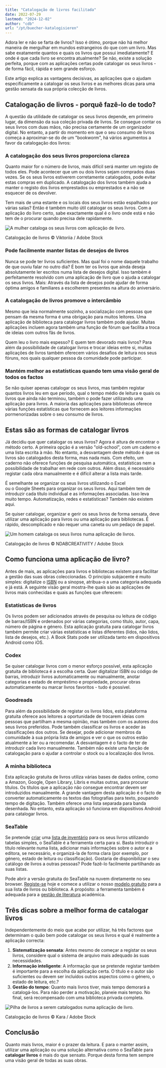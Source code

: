 ```yaml
---
title: "Catalogação de livros facilitada"
date: 2022-07-29
lastmod: "2024-12-02"
author: "cdb"
url: "/pt/buecher-katalogisieren"
---
```


Adora ler e não se farta de livros? Isso é ótimo, porque não há melhor maneira de mergulhar em mundos estrangeiros do que com um livro. Mas sabe exatamente quantos e quais os livros que possui imediatamente? E onde é que cada livro se encontra atualmente? Se não, existe a solução perfeita, porque com as aplicações certas pode catalogar os seus livros - de forma fácil, rápida e sem grande esforço.

Este artigo explica as vantagens decisivas, as aplicações que o ajudam especificamente a catalogar os seus livros e as melhores dicas para uma gestão sensata da sua própria colecção de livros.

## Catalogação de livros - porquê fazê-lo de todo?

A questão da utilidade de catalogar os seus livros depende, em primeiro lugar, da dimensão da sua coleção privada de livros. Se consegue contar os seus livros com duas mãos, não precisa certamente de um organizador digital. No entanto, a partir do momento em que o seu consumo de livros começa a aproximar-se do de um "bookworm", há vários argumentos a favor da catalogação dos livros:

### A catalogação dos seus livros proporciona clareza

Quanto maior for o número de livros, mais difícil será manter um registo de todos eles. Pode acontecer que um ou dois livros sejam comprados duas vezes. Se os seus livros estiverem corretamente catalogados, pode evitar estas compras em duplicado. A catalogação dos livros também ajuda a manter o registo dos livros emprestados ou emprestados e a não se esquecer de os devolver.

Tem mais de uma estante e os locais dos seus livros estão espalhados por várias salas? Então é também muito útil catalogar os seus livros. Com a aplicação do livro certo, sabe exactamente qual é o livro onde está e não tem de o procurar quando precisa dele rapidamente.

![A mulher cataloga os seus livros com aplicação de livro.](https://seatable.io/wp-content/uploads/2022/07/Bücher-kataklgisieren_AdobeStock_189841022–bearbeitet-711x474.jpg)

Catalogação de livros © Viktoriia / Adobe Stock

### Pode facilmente manter listas de desejos de livros

Nunca se pode ter livros suficientes. Mas qual foi o nome daquele trabalho de que ouviu falar no outro dia? É bom ter os livros que ainda deseja absolutamente ler escritos numa lista de desejos digital. Isso também é perfeitamente resolvido com uma aplicação de livro que o ajuda a catalogar os seus livros. Mais: Através da lista de desejos pode ajudar de forma óptima amigos e familiares a escolherem presentes na altura do aniversário.

### A catalogação de livros promove o intercâmbio

Mesmo que leia normalmente sozinho, a socialização com pessoas que pensam da mesma forma é uma obrigação para muitos leitores. Uma aplicação de biblioteca para catalogar livros também pode ajudar. Muitas aplicações incluem agora também uma função de fórum que facilita a troca de ideias com outros fãs de livros.

Quem leu o livro mais espesso? E quem tem devorado mais livros? Para além da possibilidade de catalogar livros e trocar ideias entre si, muitas aplicações de livros também oferecem vários desafios de leitura nos seus fóruns, nos quais qualquer pessoa da comunidade pode participar.

### Mantém melhor as estatísticas quando tem uma visão geral de todos os factos

Se não quiser apenas catalogar os seus livros, mas também registar quantos livros leu em que período, qual o tempo médio de leitura e quais os livros que ainda não terminou, também o pode fazer utilizando uma aplicação para livros. A maioria das aplicações para bibliotecas oferece várias funções estatísticas que fornecem aos leitores informações pormenorizadas sobre o seu consumo de livros.

## Estas são as formas de catalogar livros

Já decidiu que quer catalogar os seus livros? Agora é altura de encontrar o método certo. A primeira opção é a versão "old-school", com um caderno e uma lista escrita à mão. No entanto, a desvantagem deste método é que os livros são catalogados desta forma, mas nada mais. Com efeito, um caderno não oferece funções de pesquisa automática, estatísticas nem a possibilidade de trabalhar em rede com outros. Além disso, é necessário registar cada obra manualmente e é difícil alterar a lista mais tarde.

É semelhante se organizar os seus livros utilizando o Excel  
ou o Google Sheets para organizar os seus livros. Aqui também tem de introduzir cada título individual e as informações associadas. Isso leva muito tempo. Automatização, redes e estatísticas? Também não existem aqui.

Se quiser catalogar, organizar e gerir os seus livros de forma sensata, deve utilizar uma aplicação para livros ou uma aplicação para bibliotecas. É rápido, descomplicado e não requer uma caneta ou um pedaço de papel.

![Um homem cataloga os seus livros numa aplicação de livros.](https://seatable.io/wp-content/uploads/2022/07/Bücher-katalogisieren_AdobeStock_378495849_bearbeitet-711x474.jpg)

Catalogação de livros © NDABCREATIVITY / Adobe Stock

## Como funciona uma aplicação de livro?

Antes de mais, as aplicações para livros e bibliotecas existem para facilitar a gestão das suas obras coleccionadas. O princípio subjacente é muito simples: digitalize o [ISBN](https://de.wikipedia.org/wiki/Internationale_Standardbuchnummer) ou a sinopse, atribua-o a uma categoria adequada e já está. A seguinte visão geral mostra-lhe quais são as aplicações de livros mais conhecidas e quais as funções que oferecem:

### Estatísticas de livros

Os livros podem ser adicionados através de pesquisa ou leitura de código de barras/ISBN e ordenados por várias categorias, como título, autor, capa, número de página e género. Esta aplicação gratuita para catalogar livros também permite criar várias estatísticas e listas diferentes (lidos, não lidos, lista de desejos, etc.). A Book Stats pode ser utilizada tanto em dispositivos Android como iOS.

### Codex

Se quiser catalogar livros com o menor esforço possível, esta aplicação gratuita de biblioteca é a escolha certa. Quer digitalizar ISBN ou código de barras, introduzir livros automaticamente ou manualmente, anotar categorias e estado de empréstimo e propriedade, procurar obras automaticamente ou marcar livros favoritos - tudo é possível.

### Goodreads

Para além da possibilidade de registar os livros lidos, esta plataforma gratuita oferece aos leitores a oportunidade de trocarem ideias com pessoas que partilham a mesma opinião, mas também com os autores dos seus livros preferidos. Pode também classificar os livros e aceder às classificações dos outros. Se desejar, pode adicionar membros da comunidade à sua própria lista de amigos e ver o que os outros estão atualmente a ler ou a recomendar. A desvantagem é o facto de ter de introduzir cada livro manualmente. Também não existe uma função de catalogação para o ajudar a controlar o stock ou a localização dos livros.

### A minha biblioteca

Esta aplicação gratuita de livros utiliza várias bases de dados online, como a Amazon, Google, Open Library, Libris e muitas outras, para procurar títulos. Os títulos que a aplicação não consegue encontrar devem ser introduzidos manualmente. A grande vantagem desta aplicação é o facto de converter automaticamente os textos das fotografias para texto, poupando tempo de digitação. Também oferece uma lista separada para banda desenhada. No entanto, esta aplicação só funciona em dispositivos Android para catalogar livros.

### SeaTable

Se pretende [criar](https://seatable.io/pt/inventarliste-vorlagen/) uma [lista de inventário](https://seatable.io/pt/inventarliste-vorlagen/) para os seus livros utilizando tabelas simples, o SeaTable é a ferramenta certa para si. Basta introduzir o título relevante numa lista, adicionar mais informações sobre o autor e a editora, se necessário, e organizá-la de forma clara (por exemplo, por género, estado de leitura ou classificação). Gostaria de disponibilizar o seu catálogo de livros a outras pessoas? Pode fazê-lo facilmente partilhando as suas listas.

Pode abrir a versão gratuita do SeaTable na nuvem diretamente no seu browser. [Registe-se](https://seatable.io/pt/registrierung/) hoje e comece a utilizar o nosso [modelo gratuito](https://seatable.io/pt/vorlage/ti27clk9rb2fjizia2pbwg/) para a sua lista de livros ou biblioteca. A propósito: a ferramenta também é adequada para a [gestão de literatura](https://seatable.io/pt/literaturverwaltung/) académica.

## Três dicas sobre a melhor forma de catalogar livros

Independentemente do meio que acabe por utilizar, há três factores que determinam o quão bem pode catalogar os seus livros e qual é realmente a aplicação correcta:

1. **Sistematização sensata**: Antes mesmo de começar a registar os seus livros, considere qual o sistema de arquivo mais adequado às suas necessidades.
2. **Informação inteligente**: A informação que se pretende registar também é importante para a escolha da aplicação certa. O título e o autor são suficientes ou devem ser incluídos outros aspectos como o género, o estado de leitura, etc.?
3. **Gestão do tempo**: Quanto mais livros tiver, mais tempo demorará a catalogá-los. Para não perder a motivação, planeie mais tempo. No final, será recompensado com uma biblioteca privada completa.

![Pilha de livros a serem catalogados numa aplicação de livro.](https://seatable.io/wp-content/uploads/2022/07/Bücher-katalogisieren_AdobeStock_144344997_bearbeitet-1.jpg)

Catalogação de livros © Kara / Adobe Stock

## Conclusão

Quanto mais livros, maior é o prazer da leitura. E para o manter assim, utilizar uma aplicação ou uma solução alternativa como o SeaTable para **catalogar livros** é mais do que sensato. Porque desta forma tem sempre uma visão geral de todas as suas obras.
